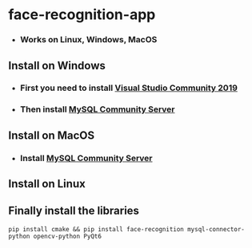 # face-recognition-app
* ### Works on Linux, Windows, MacOS


## Install on Windows
* ### First you need to install [Visual Studio Community 2019](https://my.visualstudio.com/Downloads?q=visual%20studio%202019&wt.mc_id=o~msft~vscom~older-downloads)
* ### Then install [MySQL Community Server](https://dev.mysql.com/downloads/mysql)

## Install on MacOS
* ### Install [MySQL Community Server](https://dev.mysql.com/downloads/mysql)

## Install on Linux

## Finally install the libraries
```
pip install cmake && pip install face-recognition mysql-connector-python opencv-python PyQt6
```

